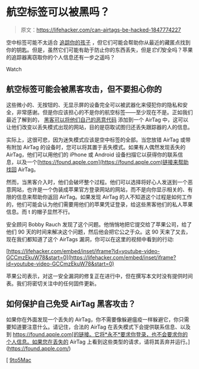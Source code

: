 # 航空标签可以被黑吗？

> 原文：<https://lifehacker.com/can-airtags-be-hacked-1847774227>

空中标签可能不太适合 [追踪你的孩子](https://lifehacker.com/should-you-use-apple-airtags-to-keep-track-of-your-kids-1847752273) ，但它们可能会帮助你从最近的藏匿点找到你的钥匙。但是，虽然它们可能有助于防止你的东西丢失，但是*它们*安全吗？苹果的追踪器离窃取你的个人信息还有一步之遥吗？

Watch

## 航空标签可能会被黑客攻击，但不要担心你的

这些微小的、无按钮的、无显示屏的设备完全可以被武器化来侵犯你的隐私和安全，非常感谢。但是你应该担心的不是你的航空标签——至少现在不是。正如我们最近了解到的， [黑客可以将他们自己的恶意代码](https://9to5mac.com/2021/09/29/airtags-can-be-weaponized/) 添加到一个 AirTag 中，这可以让他们改变以丢失模式出现的网站，目的是窃取试图归还丢失跟踪器的人的信息。

实际上，这很可悲，因为迷失模式应该是空中标签的全部。当您放错 AirTag 或带有附加 AirTag 的设备时，您可以将其置于丢失模式。如果有人偶然发现丢失的 AirTag，他们可以用他们的 iPhone 或 Android 设备扫描它以获得你的联系信息，以及一个[https://found.apple.com](https://found.apple.com)链接来帮助找回 AirTag。

然而，当黑客介入时，他们会破坏整个过程。他们可以选择将好心人发送到一个恶意网站，也许是一个伪装成苹果官方登录网站的网站，而不是向你显示相关的、有限的信息来帮助你返回 AirTag。如果发现 AirTag 的人不知道这个过程是如何工作的，他们可能会认为他们需要用他们的苹果凭证登录，给这些黑客他们的私人苹果信息。而 t 的帽子显然不行。

安全顾问 Bobby Rauch 发现了这个问题。他悄悄地把它提交给了苹果公司，给了他们 90 天的时间来解决这个问题，然后他会把它公之于众。这 90 天来了又去，现在我们都知道了这个 AirTags 漏洞，你可以在这里的视频中看到的行动:

 [https://lifehacker.com/embed/inset/iframe?id=youtube-video-GCCmzEkuW78&start=0](https://lifehacker.com/embed/inset/iframe?id=youtube-video-GCCmzEkuW78&start=0) 

苹果公司表示，对这一安全漏洞的修复正在进行中，但在撰写本文时没有提供时间表。我们将密切关注中的任何固件更新。

## 如何保护自己免受 AirTag 黑客攻击？

如果你在外面发现一个丢失的 AirTag，你不需要像躲避瘟疫一样躲避它，你只需要知道要注意什么。请记住，合法的 AirTag 在丢失模式下会提供联系信息、以及到 https://found.apple.com[的链接。它将*永不*要求你登录，也不会要求你的个人信息。如果您在丢失的 AirTag 上看到这些类型的请求，请将其丢弃并运行。](https://found.apple.com/)

[ [9to5Mac](https://9to5mac.com/2021/09/29/airtags-can-be-weaponized/)